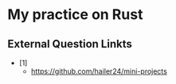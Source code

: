 # My practice on Rust

## External Question Linkts

- [1]
  - <https://github.com/hailer24/mini-projects>
